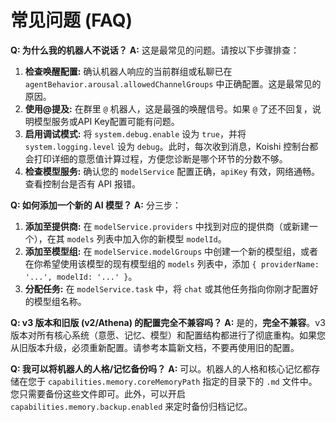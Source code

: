# 常见问题 (FAQ)

**Q: 为什么我的机器人不说话？**
**A:** 这是最常见的问题。请按以下步骤排查：
1.  **检查唤醒配置:** 确认机器人响应的当前群组或私聊已在 `agentBehavior.arousal.allowedChannelGroups` 中正确配置。这是最常见的原因。
2.  **使用@提及:** 在群里 `@` 机器人，这是最强的唤醒信号。如果 `@` 了还不回复，说明模型服务或API Key配置可能有问题。
3.  **启用调试模式:** 将 `system.debug.enable` 设为 `true`，并将 `system.logging.level` 设为 `debug`。此时，每次收到消息，Koishi 控制台都会打印详细的意愿值计算过程，方便您诊断是哪个环节的分数不够。
4.  **检查模型服务:** 确认您的 `modelService` 配置正确，`apiKey` 有效，网络通畅。查看控制台是否有 API 报错。

**Q: 如何添加一个新的 AI 模型？**
**A:** 分三步：
1.  **添加至提供商:** 在 `modelService.providers` 中找到对应的提供商（或新建一个），在其 `models` 列表中加入你的新模型 `modelId`。
2.  **添加至模型组:** 在 `modelService.modelGroups` 中创建一个新的模型组，或者在你希望使用该模型的现有模型组的 `models` 列表中，添加 `{ providerName: '...', modelId: '...' }`。
3.  **分配任务:** 在 `modelService.task` 中，将 `chat` 或其他任务指向你刚才配置好的模型组名称。

**Q: v3 版本和旧版 (v2/Athena) 的配置完全不兼容吗？**
**A:** 是的，**完全不兼容**。v3 版本对所有核心系统（意愿、记忆、模型）和配置结构都进行了彻底重构。如果您从旧版本升级，必须重新配置。请参考本篇新文档，不要再使用旧的配置。

**Q: 我可以将机器人的人格/记忆备份吗？**
**A:** 可以。机器人的人格和核心记忆都存储在您于 `capabilities.memory.coreMemoryPath` 指定的目录下的 `.md` 文件中。您只需要备份这些文件即可。此外，可以开启 `capabilities.memory.backup.enabled` 来定时备份归档记忆。
